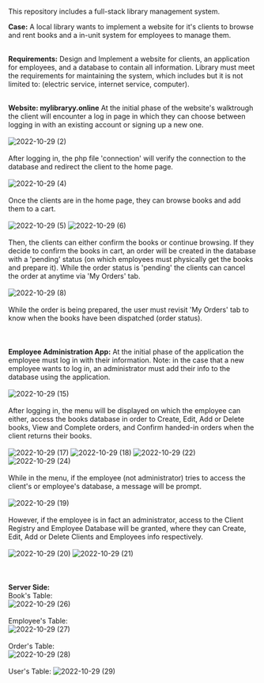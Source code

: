 This repository includes a full-stack library management system. 


**Case:**
A local library wants to implement a website for it's clients to browse and rent books and a in-unit system for employees to manage them. 
<br>
<br>

**Requirements:**
Design and Implement a website for clients, an application for employees, and a database to contain all information. Library must meet the requirements for
  maintaining the system, which includes but it is not limited to: (electric service, internet service, computer). 
  <br>
  <br>

**Website: mylibraryy.online**
At the initial phase of the website's walktrough the client will encounter a log in page in which they can choose between logging in with an existing account or signing up a new one.
<br><br>
![2022-10-29 (2)](https://user-images.githubusercontent.com/74178789/198829480-b199a468-5382-4bd4-948f-90e855e53441.png)
<br>
<br>
After logging in, the php file 'connection' will verify the connection to the database and redirect the client to the home page. 
<br>
<br>
![2022-10-29 (4)](https://user-images.githubusercontent.com/74178789/198829562-3020e603-222b-4909-abea-d705ffadd96c.png)
<br>
<br>
Once the clients are in the home page, they can browse books and add them to a cart.
<br>
<br>
![2022-10-29 (5)](https://user-images.githubusercontent.com/74178789/198829699-c9448812-e11a-44e9-a3c5-b4da658e05bf.png)
![2022-10-29 (6)](https://user-images.githubusercontent.com/74178789/198829704-3407cffb-c9a9-40eb-9f00-29c65bafe44d.png)
<br>
<br>
Then, the clients can either confirm the books or continue browsing. If they decide to confirm the books in cart, an order will be created in the database with a 'pending' status (on which employees must physically get the books and prepare it). While the order status is 'pending' the clients can cancel the order at anytime via 'My Orders' tab.
<br>
<br>
![2022-10-29 (8)](https://user-images.githubusercontent.com/74178789/198829928-e46c6878-92d9-4864-a982-34ad600204a0.png)
<br>
<br>
While the order is being prepared, the user must revisit 'My Orders' tab to know when the books have been dispatched (order status).
<br><br><br><br>
**Employee Administration App:**
At the initial phase of the application the employee must log in with their information. Note: in the case that a new employee wants to log in, an administrator must add their info to the database using the application. 
<br>
<br>
![2022-10-29 (15)](https://user-images.githubusercontent.com/74178789/198831690-fe135ec0-adf1-4de2-9343-f7139f9c1c25.png)
<br>
<br>
After logging in, the menu will be displayed on which the employee can either, access the books database in order to Create, Edit, Add or Delete books, View and Complete orders, and Confirm handed-in orders when the client returns their books.
<br>
<br>
![2022-10-29 (17)](https://user-images.githubusercontent.com/74178789/198831963-c4872791-452f-4561-9bd2-9ce3cb7375b0.png)
![2022-10-29 (18)](https://user-images.githubusercontent.com/74178789/198831968-f5c29136-3a01-457a-98db-cf5ae378739d.png)
![2022-10-29 (22)](https://user-images.githubusercontent.com/74178789/198831980-5162b304-b44d-49ee-85e4-84579bd9f60a.png)
![2022-10-29 (24)](https://user-images.githubusercontent.com/74178789/198831983-50f2a937-e9e4-4476-b0ad-3dcdfcb2f5d3.png)
<br>
<br>
While in the menu, if the employee (not administrator) tries to access the client's or employee's database, a message will be prompt. 
<br><br>
![2022-10-29 (19)](https://user-images.githubusercontent.com/74178789/198832038-25be7a6b-581d-49fd-9307-34c57cb3461b.png)
<br><br>
However, if the employee is in fact an administrator, access to the Client Registry and Employee Database will be granted, where they can Create, Edit, Add or Delete Clients and Employees info respectively. 
<br><br>
![2022-10-29 (20)](https://user-images.githubusercontent.com/74178789/198832159-ea26780c-762f-4f0c-9bf5-04b8035c808d.png)
![2022-10-29 (21)](https://user-images.githubusercontent.com/74178789/198832130-3ea0565d-3528-4eb4-9c1e-2c9e81865679.png)
<br><br><br><br>
**Server Side:**
<br>
Book's Table:
<br>
![2022-10-29 (26)](https://user-images.githubusercontent.com/74178789/198832291-efd074df-057d-4672-9c1e-12b5961cc9d4.png)
<br><br>
Employee's Table:
<br>
![2022-10-29 (27)](https://user-images.githubusercontent.com/74178789/198832330-2c6c91ac-2e81-4371-b8c2-5a305c755376.png)
<br><br>
Order's Table:
<br>
![2022-10-29 (28)](https://user-images.githubusercontent.com/74178789/198832336-f6b31de2-698c-4a73-9beb-0a3a30bab33d.png)
<br><br>
User's Table:
![2022-10-29 (29)](https://user-images.githubusercontent.com/74178789/198832339-66204ad3-d35b-446b-92fa-446ba37bba68.png)






